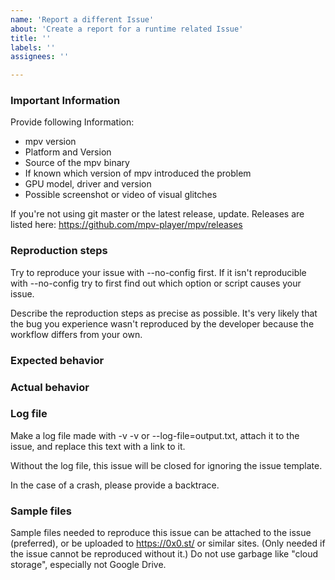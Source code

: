 ```yaml
---
name: 'Report a different Issue'
about: 'Create a report for a runtime related Issue'
title: ''
labels: ''
assignees: ''

---
```


### Important Information

Provide following Information:
- mpv version
- Platform and Version
- Source of the mpv binary
- If known which version of mpv introduced the problem
- GPU model, driver and version
- Possible screenshot or video of visual glitches

If you're not using git master or the latest release, update.
Releases are listed here: https://github.com/mpv-player/mpv/releases

### Reproduction steps

Try to reproduce your issue with --no-config first. If it isn't reproducible
with --no-config try to first find out which option or script causes your issue.

Describe the reproduction steps as precise as possible. It's very likely that
the bug you experience wasn't reproduced by the developer because the workflow
differs from your own.

### Expected behavior

### Actual behavior

### Log file

Make a log file made with -v -v or --log-file=output.txt, attach it to
the issue, and replace this text with a link to it.

Without the log file, this issue will be closed for ignoring the issue template.

In the case of a crash, please provide a backtrace.

### Sample files

Sample files needed to reproduce this issue can be attached to the issue
(preferred), or be uploaded to https://0x0.st/ or similar sites.
(Only needed if the issue cannot be reproduced without it.)
Do not use garbage like "cloud storage", especially not Google Drive.
